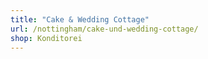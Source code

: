 ```yaml
---
title: "Cake & Wedding Cottage"
url: /nottingham/cake-und-wedding-cottage/
shop: Konditorei
---
```

